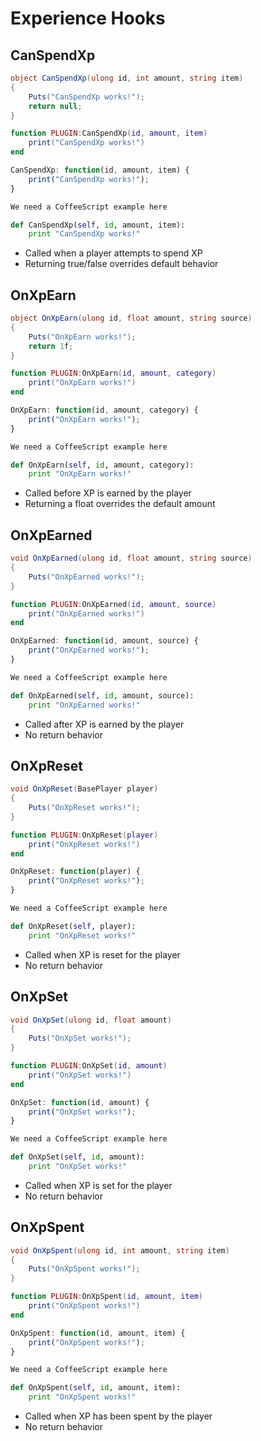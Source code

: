 # Experience Hooks

## CanSpendXp

``` csharp
object CanSpendXp(ulong id, int amount, string item) 
{
    Puts("CanSpendXp works!");
    return null;
}
```

``` lua
function PLUGIN:CanSpendXp(id, amount, item)
    print("CanSpendXp works!")
end
```

``` javascript
CanSpendXp: function(id, amount, item) {
    print("CanSpendXp works!");
}
```

``` coffeescript
We need a CoffeeScript example here
```

``` python
def CanSpendXp(self, id, amount, item):
    print "CanSpendXp works!"
```

 * Called when a player attempts to spend XP
 * Returning true/false overrides default behavior

## OnXpEarn

``` csharp
object OnXpEarn(ulong id, float amount, string source)
{
    Puts("OnXpEarn works!");
    return 1f;
}
```

``` lua
function PLUGIN:OnXpEarn(id, amount, category)
    print("OnXpEarn works!")
end
```

``` javascript
OnXpEarn: function(id, amount, category) {
    print("OnXpEarn works!");
}
```

``` coffeescript
We need a CoffeeScript example here
```

``` python
def OnXpEarn(self, id, amount, category):
    print "OnXpEarn works!"
```

 * Called before XP is earned by the player
 * Returning a float overrides the default amount

## OnXpEarned

``` csharp
void OnXpEarned(ulong id, float amount, string source)
{
    Puts("OnXpEarned works!");
}
```

``` lua
function PLUGIN:OnXpEarned(id, amount, source)
    print("OnXpEarned works!")
end
```

``` javascript
OnXpEarned: function(id, amount, source) {
    print("OnXpEarned works!");
}
```

``` coffeescript
We need a CoffeeScript example here
```

``` python
def OnXpEarned(self, id, amount, source):
    print "OnXpEarned works!"
```

 * Called after XP is earned by the player
 * No return behavior

## OnXpReset

``` csharp
void OnXpReset(BasePlayer player)
{
    Puts("OnXpReset works!");
}
```

``` lua
function PLUGIN:OnXpReset(player)
    print("OnXpReset works!")
end
```

``` javascript
OnXpReset: function(player) {
    print("OnXpReset works!");
}
```

``` coffeescript
We need a CoffeeScript example here
```

``` python
def OnXpReset(self, player):
    print "OnXpReset works!"
```

 * Called when XP is reset for the player
 * No return behavior

## OnXpSet

``` csharp
void OnXpSet(ulong id, float amount)
{
    Puts("OnXpSet works!");
}
```

``` lua
function PLUGIN:OnXpSet(id, amount)
    print("OnXpSet works!")
end
```

``` javascript
OnXpSet: function(id, amount) {
    print("OnXpSet works!");
}
```

``` coffeescript
We need a CoffeeScript example here
```

``` python
def OnXpSet(self, id, amount):
    print "OnXpSet works!"
```

 * Called when XP is set for the player
 * No return behavior

## OnXpSpent

``` csharp
void OnXpSpent(ulong id, int amount, string item)
{
    Puts("OnXpSpent works!");
}
```

``` lua
function PLUGIN:OnXpSpent(id, amount, item)
    print("OnXpSpent works!")
end
```

``` javascript
OnXpSpent: function(id, amount, item) {
    print("OnXpSpent works!");
}
```

``` coffeescript
We need a CoffeeScript example here
```

``` python
def OnXpSpent(self, id, amount, item):
    print "OnXpSpent works!"
```

 * Called when XP has been spent by the player
 * No return behavior
